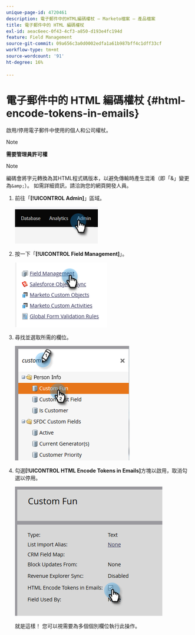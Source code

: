 ```yaml
---
unique-page-id: 4720461
description: 電子郵件中的HTML編碼權杖 — Marketo檔案 — 產品檔案
title: 電子郵件中的 HTML 編碼權杖
exl-id: aeac6eec-0f43-4cf3-a850-d193e4fc194d
feature: Field Management
source-git-commit: 09a656c3a0d0002edfa1a61b987bff4c1dff33cf
workflow-type: tm+mt
source-wordcount: '91'
ht-degree: 16%

---
```


# 電子郵件中的 HTML 編碼權杖 {#html-encode-tokens-in-emails}

啟用/停用電子郵件中使用的個人和公司權杖。

>[!NOTE]
>
>**需要管理員許可權**

>[!NOTE]
>
>編碼會將字元轉換為其HTML程式碼版本，以避免傳輸時產生混淆（即「&amp;」變更為`&amp;`）。 如需詳細資訊，請洽詢您的網頁開發人員。

1. 前往「**[!UICONTROL Admin]**」區域。

   ![](assets/html-encode-tokens-in-emails-1.png)

1. 按一下「**[!UICONTROL Field Management]**」。

   ![](assets/html-encode-tokens-in-emails-2.png)

1. 尋找並選取所需的欄位。

   ![](assets/html-encode-tokens-in-emails-3.png)

1. 勾選&#x200B;**[!UICONTROL HTML Encode Tokens in Emails]**&#x200B;方塊以啟用，取消勾選以停用。

   ![](assets/html-encode-tokens-in-emails-4.png)

   就是這樣！ 您可以視需要為多個個別欄位執行此操作。
